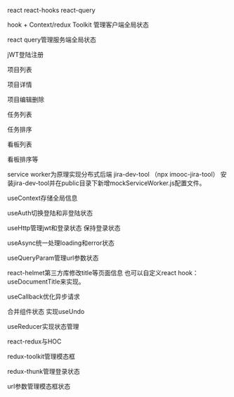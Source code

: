 react react-hooks react-query

hook + Context/redux Toolkit 管理客户端全局状态

react query管理服务端全局状态



jWT登陆注册

项目列表

项目详情

项目编辑删除



任务列表

任务排序

看板列表

看板排序等


service worker为原理实现分布式后端 jira-dev-tool （npx imooc-jira-tool）
安装jira-dev-tool并在public目录下新增mockServiceWorker.js配置文件。


useContext存储全局信息

useAuth切换登陆和非登陆状态

useHttp管理jwt和登录状态 保持登录状态

useAsync统一处理loading和error状态

useQueryParam管理url参数状态

react-helmet第三方库修改title等页面信息 也可以自定义react hook：useDocumentTitle来实现。


useCallback优化异步请求

合并组件状态 实现useUndo

useReducer实现状态管理

react-redux与HOC

redux-toolkit管理模态框

redux-thunk管理登录状态


url参数管理模态框状态



